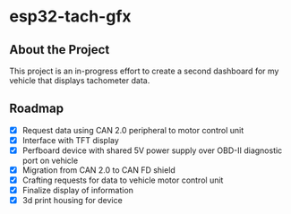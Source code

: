 # esp32-tach-gfx

## About the Project

This project is an in-progress effort to create a second dashboard for my vehicle that displays tachometer data. 

## Roadmap

- [x] Request data using CAN 2.0 peripheral to motor control unit
- [x] Interface with TFT display
- [x] Perfboard device with shared 5V power supply over OBD-II diagnostic port on vehicle 
- [X] Migration from CAN 2.0 to CAN FD shield
- [X] Crafting requests for data to vehicle motor control unit
- [x] Finalize display of information
- [x] 3d print housing for device
